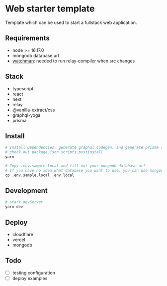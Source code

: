 # Web starter template

Template which can be used to start a fullstack web application.

## Requirements

- node >= 16.17.0
- mongodb database url
- [watchman](https://facebook.github.io/watchman/): needed to run relay-compiler when src changes

## Stack

- typescript
- react
- next
- relay
- @vanilla-extract/css
- graphql-yoga
- prisma

## Install

```bash
# Install Dependencies, generate graphql codegen, and generate prisma client typine
# check out package.json scripts.postinstall
yarn

# Copy .env.sample.local and fill out your mongodb database url
# If you have no idea what database you want to use, you can use mongodb atlas
cp .env.sample.local .env.local
```

## Development

```bash
# start devServer
yarn dev
```

## Deploy

- cloudflare
- vercel
- mongodb

## Todo

- [ ] testing configuration
- [ ] deploy examples
